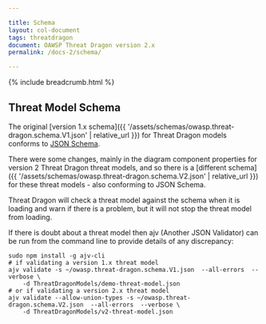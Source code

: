 ```yaml
---

title: Schema
layout: col-document
tags: threatdragon
document: OAWSP Threat Dragon version 2.x
permalink: /docs-2/schema/

---
```


{% include breadcrumb.html %}

## Threat Model Schema

The original [version 1.x schema]({{ '/assets/schemas/owasp.threat-dragon.schema.V1.json' | relative_url }})
for Threat Dragon models conforms to [JSON Schema](https://json-schema.org/).

There were some changes, mainly in the diagram component properties for version 2 Threat Dragon
threat models, and so there is a
[different schema]({{ '/assets/schemas/owasp.threat-dragon.schema.V2.json' | relative_url }})
for these threat models - also conforming to JSON Schema.

Threat Dragon will check a threat model against the schema when it is loading and warn if there is a problem,
but it will not stop the threat model from loading.

If there is doubt about a threat model then ajv (Another JSON Validator) can be run from the
command line to provide details of any discrepancy:

```text
sudo npm install -g ajv-cli
# if validating a version 1.x threat model
ajv validate -s ~/owasp.threat-dragon.schema.V1.json  --all-errors  --verbose \
    -d ThreatDragonModels/demo-threat-model.json
# or if validating a version 2.x threat model
ajv validate --allow-union-types -s ~/owasp.threat-dragon.schema.V2.json  --all-errors  --verbose \
    -d ThreatDragonModels/v2-threat-model.json
```
